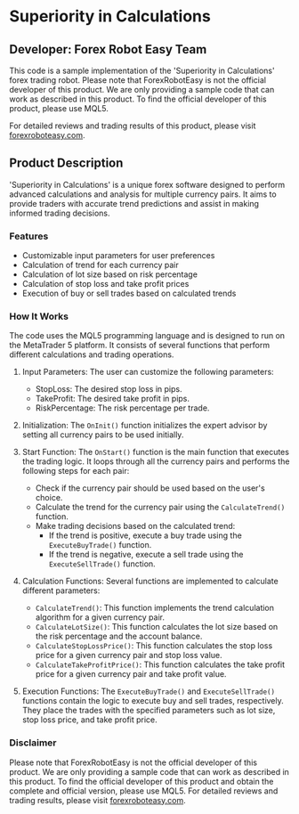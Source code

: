 # Superiority in Calculations

## Developer: Forex Robot Easy Team

This code is a sample implementation of the 'Superiority in Calculations' forex trading robot. Please note that ForexRobotEasy is not the official developer of this product. We are only providing a sample code that can work as described in this product. To find the official developer of this product, please use MQL5.

For detailed reviews and trading results of this product, please visit [forexroboteasy.com](https://forexroboteasy.com/forex-robot-review/superiority-in-calculations-review-unique-forex-software-for-all-pairs/).

## Product Description

'Superiority in Calculations' is a unique forex software designed to perform advanced calculations and analysis for multiple currency pairs. It aims to provide traders with accurate trend predictions and assist in making informed trading decisions.

### Features

- Customizable input parameters for user preferences
- Calculation of trend for each currency pair
- Calculation of lot size based on risk percentage
- Calculation of stop loss and take profit prices
- Execution of buy or sell trades based on calculated trends

### How It Works

The code uses the MQL5 programming language and is designed to run on the MetaTrader 5 platform. It consists of several functions that perform different calculations and trading operations.

1. Input Parameters: The user can customize the following parameters:
   - StopLoss: The desired stop loss in pips.
   - TakeProfit: The desired take profit in pips.
   - RiskPercentage: The risk percentage per trade.

2. Initialization: The `OnInit()` function initializes the expert advisor by setting all currency pairs to be used initially.

3. Start Function: The `OnStart()` function is the main function that executes the trading logic. It loops through all the currency pairs and performs the following steps for each pair:
   - Check if the currency pair should be used based on the user's choice.
   - Calculate the trend for the currency pair using the `CalculateTrend()` function.
   - Make trading decisions based on the calculated trend:
     - If the trend is positive, execute a buy trade using the `ExecuteBuyTrade()` function.
     - If the trend is negative, execute a sell trade using the `ExecuteSellTrade()` function.

4. Calculation Functions: Several functions are implemented to calculate different parameters:
   - `CalculateTrend()`: This function implements the trend calculation algorithm for a given currency pair.
   - `CalculateLotSize()`: This function calculates the lot size based on the risk percentage and the account balance.
   - `CalculateStopLossPrice()`: This function calculates the stop loss price for a given currency pair and stop loss value.
   - `CalculateTakeProfitPrice()`: This function calculates the take profit price for a given currency pair and take profit value.

5. Execution Functions: The `ExecuteBuyTrade()` and `ExecuteSellTrade()` functions contain the logic to execute buy and sell trades, respectively. They place the trades with the specified parameters such as lot size, stop loss price, and take profit price.

### Disclaimer

Please note that ForexRobotEasy is not the official developer of this product. We are only providing a sample code that can work as described in this product. To find the official developer of this product and obtain the complete and official version, please use MQL5. For detailed reviews and trading results, please visit [forexroboteasy.com](https://forexroboteasy.com/forex-robot-review/superiority-in-calculations-review-unique-forex-software-for-all-pairs/).
